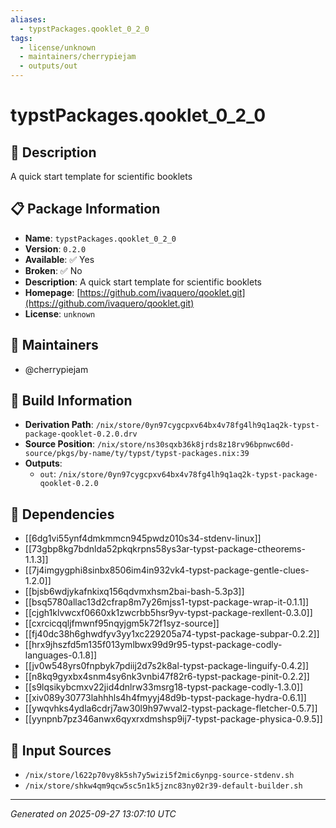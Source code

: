 ```yaml
---
aliases:
  - typstPackages.qooklet_0_2_0
tags:
  - license/unknown
  - maintainers/cherrypiejam
  - outputs/out
---
```


# typstPackages.qooklet_0_2_0

## 📝 Description

A quick start template for scientific booklets

## 📋 Package Information

- **Name**: `typstPackages.qooklet_0_2_0`
- **Version**: `0.2.0`
- **Available**: ✅ Yes
- **Broken**: ✅ No
- **Description**: A quick start template for scientific booklets
- **Homepage**: [https://github.com/ivaquero/qooklet.git](https://github.com/ivaquero/qooklet.git)
- **License**: `unknown`
## 👥 Maintainers

- @cherrypiejam


## 🔧 Build Information

- **Derivation Path**: `/nix/store/0yn97cygcpxv64bx4v78fg4lh9q1aq2k-typst-package-qooklet-0.2.0.drv`
- **Source Position**: `/nix/store/ns30sqxb36k8jrds8z18rv96bpnwc60d-source/pkgs/by-name/ty/typst/typst-packages.nix:39`
- **Outputs**:
  - `out`:  `/nix/store/0yn97cygcpxv64bx4v78fg4lh9q1aq2k-typst-package-qooklet-0.2.0`

## 🔗 Dependencies

- [[6dg1vi55ynf4dmkmmcn945pwdz010s34-stdenv-linux]]
- [[73gbp8kg7bdnlda52pkqkrpns58ys3ar-typst-package-ctheorems-1.1.3]]
- [[7j4imgygphi8sinbx8506im4in932vk4-typst-package-gentle-clues-1.2.0]]
- [[bjsb6wdjykafnkixq156qdvmxhsm2bai-bash-5.3p3]]
- [[bsq5780allac13d2cfrap8m7y26mjss1-typst-package-wrap-it-0.1.1]]
- [[cjgh1klvwcxf0660xk1zwcrbb5hsr9yv-typst-package-rexllent-0.3.0]]
- [[cxrcicqqljfmwnf95nqyjgm5k72f1syz-source]]
- [[fj40dc38h6ghwdfyv3yy1xc229205a74-typst-package-subpar-0.2.2]]
- [[hrx9jhszfd5m135f013ymlbwx99d9r95-typst-package-codly-languages-0.1.8]]
- [[jv0w548yrs0fnpbyk7pdiij2d7s2k8al-typst-package-linguify-0.4.2]]
- [[n8kq9gyxbx4snm4sy6nk3vnbi47f82r6-typst-package-pinit-0.2.2]]
- [[s9lqsikybcmxv22jid4dnlrw33msrg18-typst-package-codly-1.3.0]]
- [[xiv089y30773lahhhls4h4fmyyj48d9b-typst-package-hydra-0.6.1]]
- [[ywqvhks4ydla6cdrj7aw30l9h97wval2-typst-package-fletcher-0.5.7]]
- [[yynpnb7pz346anwx6qyxrxdmshsp9ij7-typst-package-physica-0.9.5]]

## 📁 Input Sources

- `/nix/store/l622p70vy8k5sh7y5wizi5f2mic6ynpg-source-stdenv.sh`
- `/nix/store/shkw4qm9qcw5sc5n1k5jznc83ny02r39-default-builder.sh`

---
*Generated on 2025-09-27 13:07:10 UTC*

